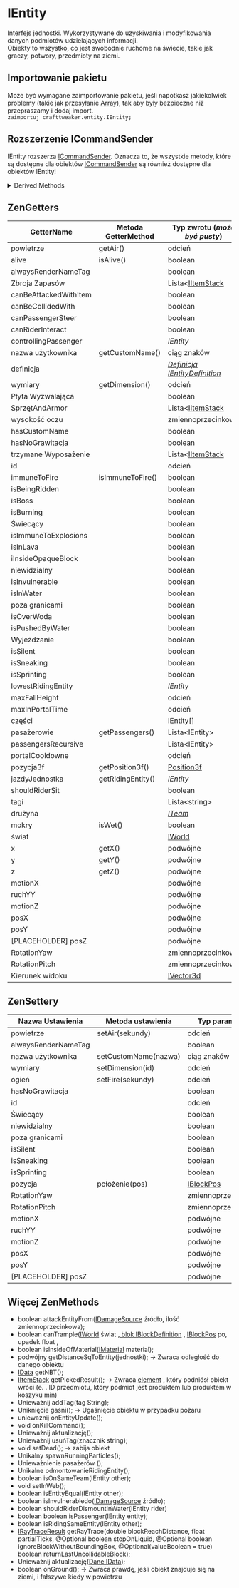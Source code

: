 # IEntity

Interfejs jednostki. Wykorzystywane do uzyskiwania i modyfikowania danych podmiotów udzielających informacji.  
Obiekty to wszystko, co jest swobodnie ruchome na świecie, takie jak graczy, potwory, przedmioty na ziemi.

## Importowanie pakietu

Może być wymagane zaimportowanie pakietu, jeśli napotkasz jakiekolwiek problemy (takie jak przesyłanie [Array](/AdvancedFunctions/Arrays_and_Loops/)), tak aby były bezpieczne niż przepraszamy i dodaj import.  
`zaimportuj crafttweaker.entity.IEntity;`

## Rozszerzenie ICommandSender

IEntity rozszerza [ICommandSender](/Vanilla/Commands/ICommandSender/). Oznacza to, że wszystkie metody, które są dostępne dla obiektów [ICommandSender](/Vanilla/Commands/ICommandSender/) są również dostępne dla obiektów IEntity!

<details><summary>Derived Methods</summary> 

- Nazwa podmiotu
- Pozycja podmiotu
- Świat
- Serwer
- entity.sendMessage(tekst ciągu)</details>

## ZenGetters

| GetterName            | Metoda GetterMethod | Typ zwrotu (*może być pusty*)                                         |
| --------------------- | ------------------- | --------------------------------------------------------------------- |
| powietrze             | getAir()            | odcień                                                                |
| alive                 | isAlive()           | boolean                                                               |
| alwaysRenderNameTag   |                     | boolean                                                               |
| Zbroja Zapasów        |                     | Lista<[IItemStack](/Vanilla/Items/IItemStack/)                        |
| canBeAttackedWithItem |                     | boolean                                                               |
| canBeCollidedWith     |                     | boolean                                                               |
| canPassengerSteer     |                     | boolean                                                               |
| canRiderInteract      |                     | boolean                                                               |
| controllingPassenger  |                     | *IEntity*                                                             |
| nazwa użytkownika     | getCustomName()     | ciąg znaków                                                           |
| definicja             |                     | *[Definicja IEntityDefinition](/Vanilla/Entities/IEntityDefinition/)* |
| wymiary               | getDimension()      | odcień                                                                |
| Płyta Wyzwalająca     |                     | boolean                                                               |
| SprzętAndArmor        |                     | Lista<[IItemStack](/Vanilla/Items/IItemStack/)                        |
| wysokość oczu         |                     | zmiennoprzecinkowe                                                    |
| hasCustomName         |                     | boolean                                                               |
| hasNoGrawitacja       |                     | boolean                                                               |
| trzymane Wyposażenie  |                     | Lista<[IItemStack](/Vanilla/Items/IItemStack/)                        |
| id                    |                     | odcień                                                                |
| immuneToFire          | isImmuneToFire()    | boolean                                                               |
| isBeingRidden         |                     | boolean                                                               |
| isBoss                |                     | boolean                                                               |
| isBurning             |                     | boolean                                                               |
| Świecący              |                     | boolean                                                               |
| isImmuneToExplosions  |                     | boolean                                                               |
| isInLava              |                     | boolean                                                               |
| iInsideOpaqueBlock    |                     | boolean                                                               |
| niewidzialny          |                     | boolean                                                               |
| isInvulnerable        |                     | boolean                                                               |
| isInWater             |                     | boolean                                                               |
| poza granicami        |                     | boolean                                                               |
| isOverWoda            |                     | boolean                                                               |
| isPushedByWater       |                     | boolean                                                               |
| Wyjeżdżanie           |                     | boolean                                                               |
| isSilent              |                     | boolean                                                               |
| isSneaking            |                     | boolean                                                               |
| isSprinting           |                     | boolean                                                               |
| lowestRidingEntity    |                     | *IEntity*                                                             |
| maxFallHeight         |                     | odcień                                                                |
| maxInPortalTime       |                     | odcień                                                                |
| części                |                     | IEntity[]                                                             |
| pasażerowie           | getPassengers()     | Lista<IEntity\>                                                      |
| passengersRecursive   |                     | Lista<IEntity\>                                                      |
| portalCooldowne       |                     | odcień                                                                |
| pozycja3f             | getPosition3f()     | [Position3f](/Vanilla/Utils/Position3f/)                              |
| jazdyJednostka        | getRidingEntity()   | *IEntity*                                                             |
| shouldRiderSit        |                     | boolean                                                               |
| tagi                  |                     | Lista<string\>                                                       |
| drużyna               |                     | *[ITeam](/Vanilla/Game/ITeam/)*                                       |
| mokry                 | isWet()             | boolean                                                               |
| świat                 |                     | [IWorld](/Vanilla/World/IWorld/)                                      |
| x                     | getX()              | podwójne                                                              |
| y                     | getY()              | podwójne                                                              |
| z                     | getZ()              | podwójne                                                              |
| motionX               |                     | podwójne                                                              |
| ruchYY                |                     | podwójne                                                              |
| motionZ               |                     | podwójne                                                              |
| posX                  |                     | podwójne                                                              |
| posY                  |                     | podwójne                                                              |
| [PLACEHOLDER] posZ    |                     | podwójne                                                              |
| RotationYaw           |                     | zmiennoprzecinkowe                                                    |
| RotationPitch         |                     | zmiennoprzecinkowe                                                    |
| Kierunek widoku       |                     | [IVector3d](/Vanilla/World/IVector3d/)                                |

## ZenSettery

| Nazwa Ustawienia    | Metoda ustawienia    | Typ parametru                          |
| ------------------- | -------------------- | -------------------------------------- |
| powietrze           | setAir(sekundy)      | odcień                                 |
| alwaysRenderNameTag |                      | boolean                                |
| nazwa użytkownika   | setCustomName(nazwa) | ciąg znaków                            |
| wymiary             | setDimension(id)     | odcień                                 |
| ogień               | setFire(sekundy)     | odcień                                 |
| hasNoGrawitacja     |                      | boolean                                |
| id                  |                      | odcień                                 |
| Świecący            |                      | boolean                                |
| niewidzialny        |                      | boolean                                |
| poza granicami      |                      | boolean                                |
| isSilent            |                      | boolean                                |
| isSneaking          |                      | boolean                                |
| isSprinting         |                      | boolean                                |
| pozycja             | położenie(pos)       | [IBlockPos](/Vanilla/World/IBlockPos/) |
| RotationYaw         |                      | zmiennoprzecinkowe                     |
| RotationPitch       |                      | zmiennoprzecinkowe                     |
| motionX             |                      | podwójne                               |
| ruchYY              |                      | podwójne                               |
| motionZ             |                      | podwójne                               |
| posX                |                      | podwójne                               |
| posY                |                      | podwójne                               |
| [PLACEHOLDER] posZ  |                      | podwójne                               |

## Więcej ZenMethods

- boolean attackEntityFrom([IDamageSource](/Vanilla/Damage/IDamageSource/) źródło, ilość zmiennoprzecinkowa);
- boolean canTrample([IWorld](/Vanilla/World/IWorld/) świat [, blok IBlockDefinition](/Vanilla/Blocks/IBlockDefinition/) </a>, [IBlockPos](/Vanilla/World/IBlockPos/) po, upadek float </a>,
- boolean isInsideOfMaterial([IMaterial](/Vanilla/Blocks/IMaterial/) material);
- podwójny getDistanceSqToEntity(jednostki); → Zwraca odległość do danego obiektu
- [IData](/Vanilla/Data/IData/) getNBT();
- [IItemStack](/Vanilla/Items/IItemStack/) getPickedResult(); → Zwraca [element](/Vanilla/Items/IItemStack/) , który podniósł obiekt wróci (e. . ID przedmiotu, który podmiot jest produktem lub produktem w koszyku min)
- Unieważnij addTag(tag String);
- Uniknięcie gaśni(); → Ugaśnięcie obiektu w przypadku pożaru
- unieważnij onEntityUpdate();
- void onKillCommand();
- Unieważnij aktualizację();
- Unieważnij usuńTag(znacznik string);
- void setDead(); → zabija obiekt
- Unikalny spawnRunningParticles();
- Unieważnienie pasażerów ();
- Unikalne odmontowanieRidingEntity();
- boolean isOnSameTeam(IEntity other);
- void setInWeb();
- boolean isEntityEqual(IEntity other);
- boolean isInvulnerabledo([IDamageSource](/Vanilla/Damage/IDamageSource/) źródło);
- boolean shouldRiderDismountInWater(IEntity rider)
- boolean boolean isPassenger(IEntity entity);
- boolean isRidingSameEntity(IEntity other);
- [IRayTraceResult](/Vanilla/World/IRayTraceResult/) getRayTrace(double blockReachDistance, float partialTicks, @Optional boolean stopOnLiquid, @Optional boolean ignoreBlockWithoutBoundingBox, @Optional(valueBoolean = true) boolean returnLastUncollidableBlock);
- Unieważnij aktualizację([Dane IData](/Vanilla/Data/IData/));
- boolean onGround(); → Zwraca prawdę, jeśli obiekt znajduje się na ziemi, i fałszywe kiedy w powietrzu